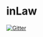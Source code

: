 # inLaw

[![Gitter](https://badges.gitter.im/Join%20Chat.svg)](https://gitter.im/Fruzenshtein/inLaw?utm_source=badge&utm_medium=badge&utm_campaign=pr-badge&utm_content=badge)